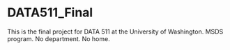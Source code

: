 # DATA511_Final
This is the final project for DATA 511 at the University of Washington. MSDS program. No department. No home.
